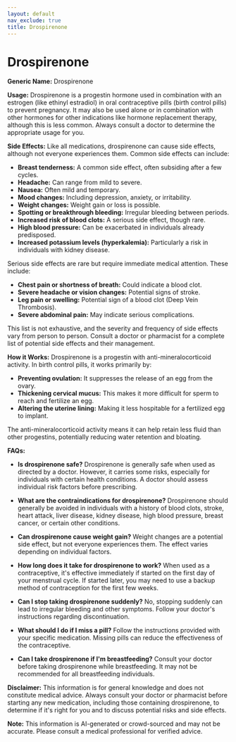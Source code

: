 ```yaml
---
layout: default
nav_exclude: true
title: Drospirenone
---
```


# Drospirenone

**Generic Name:** Drospirenone

**Usage:** Drospirenone is a progestin hormone used in combination with an estrogen (like ethinyl estradiol) in oral contraceptive pills (birth control pills) to prevent pregnancy.  It may also be used alone or in combination with other hormones for other indications like hormone replacement therapy, although this is less common.  Always consult a doctor to determine the appropriate usage for you.


**Side Effects:**  Like all medications, drospirenone can cause side effects, although not everyone experiences them.  Common side effects can include:

* **Breast tenderness:** A common side effect, often subsiding after a few cycles.
* **Headache:**  Can range from mild to severe.
* **Nausea:**  Often mild and temporary.
* **Mood changes:** Including depression, anxiety, or irritability.
* **Weight changes:**  Weight gain or loss is possible.
* **Spotting or breakthrough bleeding:** Irregular bleeding between periods.
* **Increased risk of blood clots:**  A serious side effect, though rare.
* **High blood pressure:** Can be exacerbated in individuals already predisposed.
* **Increased potassium levels (hyperkalemia):** Particularly a risk in individuals with kidney disease.


Serious side effects are rare but require immediate medical attention. These include:

* **Chest pain or shortness of breath:** Could indicate a blood clot.
* **Severe headache or vision changes:** Potential signs of stroke.
* **Leg pain or swelling:**  Potential sign of a blood clot (Deep Vein Thrombosis).
* **Severe abdominal pain:**  May indicate serious complications.


This list is not exhaustive, and the severity and frequency of side effects vary from person to person.  Consult a doctor or pharmacist for a complete list of potential side effects and their management.


**How it Works:** Drospirenone is a progestin with anti-mineralocorticoid activity.  In birth control pills, it works primarily by:

* **Preventing ovulation:**  It suppresses the release of an egg from the ovary.
* **Thickening cervical mucus:**  This makes it more difficult for sperm to reach and fertilize an egg.
* **Altering the uterine lining:** Making it less hospitable for a fertilized egg to implant.

The anti-mineralocorticoid activity means it can help retain less fluid than other progestins, potentially reducing water retention and bloating.


**FAQs:**

* **Is drospirenone safe?**  Drospirenone is generally safe when used as directed by a doctor. However, it carries some risks, especially for individuals with certain health conditions.  A doctor should assess individual risk factors before prescribing.

* **What are the contraindications for drospirenone?**  Drospirenone should generally be avoided in individuals with a history of blood clots, stroke, heart attack, liver disease, kidney disease, high blood pressure, breast cancer, or certain other conditions.

* **Can drospirenone cause weight gain?**  Weight changes are a potential side effect, but not everyone experiences them. The effect varies depending on individual factors.

* **How long does it take for drospirenone to work?** When used as a contraceptive, it's effective immediately if started on the first day of your menstrual cycle.  If started later, you may need to use a backup method of contraception for the first few weeks.

* **Can I stop taking drospirenone suddenly?**  No, stopping suddenly can lead to irregular bleeding and other symptoms.  Follow your doctor's instructions regarding discontinuation.

* **What should I do if I miss a pill?**  Follow the instructions provided with your specific medication. Missing pills can reduce the effectiveness of the contraceptive.

* **Can I take drospirenone if I'm breastfeeding?** Consult your doctor before taking drospirenone while breastfeeding. It may not be recommended for all breastfeeding individuals.

**Disclaimer:** This information is for general knowledge and does not constitute medical advice. Always consult your doctor or pharmacist before starting any new medication, including those containing drospirenone, to determine if it's right for you and to discuss potential risks and side effects.


**Note:** This information is AI-generated or crowd-sourced and may not be accurate. Please consult a medical professional for verified advice.